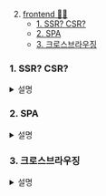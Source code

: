 2. [frontend 👩‍💻](#1-SSR?-CSR?)   
    - [1. SSR? CSR?](#1-SSR?-CSR?)
    - [2. SPA](#2-SPA)
    - [3. 크로스브라우징](3-크로스브라우징)

### 1. SSR? CSR?
<details>
<summary>설명</summary>

- SSR(Server Side Rendering)

`브라우저`=>`프론트 서버`=>`백엔드 서버`=>`데이터베이스` 를 거쳐 데이터베이스에서 데이터를 가져온 후 다시 브라우저에 데이터가 그려지는 형식

클라이언트가 페이지를 이동한다든가, 클릭으로 인한 다른 요청이 생길때마다 이 과정을 반복하기 때문에 화면에서 바뀌지 않아도 되는 부분도 계속해서 다시 렌더링되는 단점이 있다. 이는 곧 서버 부하 등의 문제를 일으킬 수 있다.

- CSR(Client Side Rendering)

CSR은 react, vue 등의 SPA(Single Page Application)에서 쓰이는 기법으로, 서버에서 화면을 구성했던 SSR 방식과 달리 클라이언트에서 화면을 구성한다.
화면을 그리는 코드는 다운받았지만 아직 데이터를 다운 받은 상태가 아니다. CSR의 경우 클라이언트의 요청이 발생하면 필요한 데이터만 백엔드 서버에 요청하여 데이터만 받아온다.
</details>

### 2. SPA
<details>
<summary>설명</summary>

SPA(Single Page Application)는 한 개(Single)의 Page로 구성된 Application이다.

- 장점

필요한 부분만 갱신하기 때문에 네이티브 앱에 가까운 자연스러운 페이지 이동과 사용자 경험(UX)을 제공할 수 있다.(웹앱)

- 단점
1. javaScript 파일을 번들링해서 한 번에 받기 때문에 초기 구동 속도가 느리다.
1. 검색엔진최적화(SEO)가 어려움

</details>

### 3. 크로스브라우징
<details>
<summary>설명</summary>
웹 페이지 제작 시에 모든 브라우저에서 깨지지 않고 의도한 대로 올바르게(호환성) 나오게 하는 작업을 말한다.
</details>

